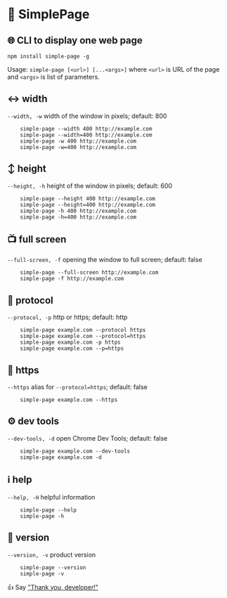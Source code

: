 # 📄 SimplePage
## 🌐 CLI to display one web page
```
npm install simple-page -g
```
Usage: `simple-page [<url>] [...<args>]` where `<url>` is URL of the page and `<args>` is list of parameters.
## ↔ width
`--width, -w` width of the window in pixels; default: 800
```
    simple-page --width 400 http://example.com
    simple-page --width=400 http://example.com
    simple-page -w 400 http://example.com
    simple-page -w=400 http://example.com
```
## ↕ height
`--height, -h` height of the window in pixels; default: 600
```
    simple-page --height 400 http://example.com
    simple-page --height=400 http://example.com
    simple-page -h 400 http://example.com
    simple-page -h=400 http://example.com
```
## 📺 full screen
`--full-screen, -f` opening the window to full screen; default: false
```
    simple-page --full-screen http://example.com
    simple-page -f http://example.com
```
## 🔗 protocol
`--protocol, -p` http or https; default: http
```
    simple-page example.com --protocol https
    simple-page example.com --protocol=https
    simple-page example.com -p https
    simple-page example.com --p=https
```
## 🔗 https
`--https` alias for `--protocol=https`; default: false
```
    simple-page example.com --https
```
## ⚙ dev tools
`--dev-tools, -d` open Chrome Dev Tools; default: false
```
    simple-page example.com --dev-tools
    simple-page example.com -d
```
## ℹ️ help                
`--help, -H` helpful information
```
    simple-page --help
    simple-page -h
```
## 🔢 version                 
`--version, -v` product version
```
    simple-page --version
    simple-page -v
```

👍 Say ["Thank you, developer!"](https://www.paypal.me/igorkatsuba)